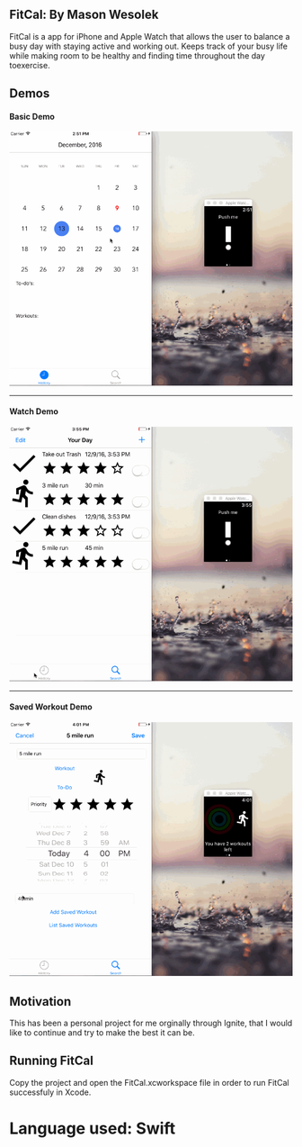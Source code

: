 ## FitCal: By Mason Wesolek

FitCal is a app for iPhone and Apple Watch that allows the user to balance a busy day with staying active and working out.
Keeps track of your busy life while making room to be healthy and finding time throughout the day toexercise.

## Demos

#### Basic Demo
![Demo](/Screenshots/Intro.gif?raw=true)

---
#### Watch Demo
![Watch Demo](/Screenshots/watchDemo.gif?raw=true)

---

#### Saved Workout Demo
![Saved Workout Demo](/Screenshots/savedDemo.gif?raw=true "Saved Workout Demo")

## Motivation

This has been a personal project for me orginally through Ignite, that I would like to continue and 
try to make the best it can be.

## Running FitCal

Copy the project and open the FitCal.xcworkspace file in order to run FitCal successfuly in Xcode.

# Language used: Swift
